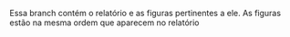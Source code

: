 Essa branch contém o relatório e as figuras pertinentes a ele. As figuras estão na mesma ordem que aparecem no relatório
